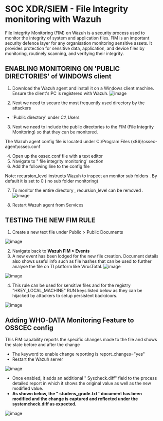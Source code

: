 # SOC XDR/SIEM - File Integrity monitoring with Wazuh
File Integrity Monitoring (FIM) on Wazuh is a security process used to monitor the integrity of system and application files. FIM is an important security defence layer for any organisation monitoring sensitive assets. It provides protection for sensitive data, application, and device files by monitoring, routinely scanning, and verifying their integrity.

<h2>ENABLING MONITORING ON 'PUBLIC DIRECTORIES' of WINDOWS client</h2>

1. Download the Wazuh agent and install it on a Windows client machine. Ensure the client's PC is registered with Wazuh.
![image](https://github.com/user-attachments/assets/2c4fcd45-1fa7-4be4-b6ad-b46c63878b8d)

2. Next we need to secure  the most frequently used directory by the attackers  
	
 * 'Public directory'  under  C:\ Users

3. Next we need to include the public  directories to the FIM (File Integrity Monitoring) so that they can be monitored.  
	
The Wazuh agent config file is located under  C:\Program Files (x86)\ossec-agent\ossec.conf

4. Open up the ossec.conf file with a text editor
5. Navigate to " file integrity monitoring' section 
6. Add the following line to the config file

Note: recursion_level instructs Wazuh to inspect an monitor sub folders . By default it is set to 0  ( no sub folder monitoring) 

7. To monitor the entire directory ,  recursion_level can be removed . 
![image](https://github.com/user-attachments/assets/fdd927a6-c75c-47c1-921b-42c8afa0dd16)

8. Restart Wazuh agent from Services 

<h2>TESTING THE NEW FIM RULE</h2>

1. Create a new text file under Public > Public Documents 

![image](https://github.com/user-attachments/assets/2780063d-5cf0-4174-a664-0be569065fa8)

2. Navigate back to <strong> Wazuh FIM  > Events</strong> 
3. A new event has been lodged for  the new file creation.  Document details also shows useful info such as file hashes that can be used to further analyse the file on TI platform like VirusTotal. 
![image](https://github.com/user-attachments/assets/7ba9f5c7-f148-44a3-a3df-8aa9827b5749)

![image](https://github.com/user-attachments/assets/f2be9298-b344-425f-b2d0-a68edb533af0)

4. This rule can be used for sensitive files and for the registry  "HKEY_LOCAL_MACHINE" RUN keys listed below  as they can be hijacked by attackers  to setup persistent backdoors.

![image](https://github.com/user-attachments/assets/71e66d2d-3617-41bb-aff3-3c7b7cfaf514)



<h2>Adding WHO-DATA Monitoring Feature to OSSCEC config </h2>

This  FIM capability reports the specific changes made to the file and shows the state before and after the change

* The keyword to enable change reporting is report_changes="yes"
* Restart the Wazuh server

![image](https://github.com/user-attachments/assets/d3d317bf-ff44-4ec1-a5c4-1873cef100ca)

* Once enabled, it adds an additional " Syscheck.diff" field to the process detailed report  in which it shows the original value as well as the new modified value.
* <strong> As shown below, the " studens_grade.txt" document has been modified and the change is captured and reflected under the systemcheck.diff as expected.</strong>

![image](https://github.com/user-attachments/assets/689f292a-72be-4622-a411-0fab364d9b92)


